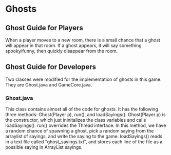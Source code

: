 # Ghosts

## Ghost Guide for Players

When a player moves to a new room, there is a small chance that a ghost will appear in that room. If a ghost appears, it will say something spooky/funny, then quickly disappear from the room.

## Ghost Guide for Developers

Two classes were modified for the implementation of ghosts in this game. They are Ghost.java and GameCore.java.

### Ghost.java
This class contains almost all of the code for ghosts. It has the following three methods: Ghost(Player p), run(), and loadSayings().
Ghost(Player p) is the constructor, which just ininitalizes the class variables and calls loadSayings().
run() overrides the Thread interface. In this method, we have a random chance of spawning a ghost, pick a random saying from the arraylist of sayings, and write the saying to the game.
loadSayings() reads in a text file called "ghost_sayings.txt", and stores each line of the file as a possible saying in ArrayList<String> sayings.